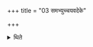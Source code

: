 +++
title = "03 समभ्युच्चयवदेके"

+++

<details><summary>थिते</summary>

3. According to some others these two formulae should be used, jointly (in order to offer, either one or two libations).
</details>
